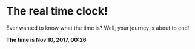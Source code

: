 # The real time clock!

Ever wanted to know what the time is? Well, your journey is about to end!

**The time is Nov 10, 2017, 00:26**
